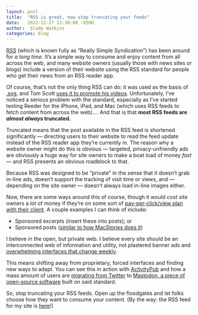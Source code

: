```yaml
---
layout: post
title:  "RSS is great, now stop truncating your feeds"
date:   2022-12-27 12:30:00 -0500
author:  Slade Watkins
categories: blog
---
```


[RSS](http://rssboard.org/rss-specification) (which is known fully as “Really Simple Syndication”) has been around for *a long time*. It’s a simple way to consume and enjoy content from all across the web, and many website owners (usually those with news sites or blogs) include a version of their website using the RSS standard for people who get their news from an RSS reader app.

Of course, that’s not the only thing RSS can do: it was used as the basis of [.svg](https://blog.hubspot.com/website/what-is-an-svg-file), and Tom Scott [uses it to promote his videos](https://www.tomscott.com/updates.xml). Unfortunately, I’ve noticed a serious problem with the standard, especially as I’ve started testing Reeder for the iPhone, iPad, and Mac (which uses RSS feeds to fetch content from across the web)…. And that is that **most RSS feeds are *almost always* truncated.**

Truncated means that the post available in the RSS feed is shortened significantly — directing users to their website to read the feed update instead of the RSS reader app they’re currently in. The reason why a website owner might do this is obvious — targeted, privacy-unfriendly ads are obviously a huge way for site owners to make a boat load of money *fast* — and RSS presents an obvious roadblock to that. 

Because RSS was designed to be “private” in the sense that it doesn’t grab in-line ads, doesn’t support the tracking of visit time or views, and — depending on the site owner — doesn’t always load in-line images either.

Now, there are some ways around this of course, though it would cost site owners a lot of money if they’re on some sort of [pay-per-click/view plan with their client](https://www.sladewatkins.com/blog/and-now-a-word-from-our-sponsor/). A couple examples I can think of include:
- Sponsored excerpts (insert these into posts); or
- Sponsored posts ([similar to how MacStories does it](https://www.macstories.net/sponsored/))

I believe in the open, but private web. I believe every site should be an interconnected web of information and utility, not plastered banner ads and [overwhelming interfaces that change weekly](https://twitter.com/Ark_shitposts/status/1606043352251527168). 

This means shifting away from proprietary, forced interfaces and finding new ways to adapt. You can see this in action with [ActivityPub](https://activitypub.rocks) and how a mass amount of users are [migrating from Twitter](https://metro.co.uk/2022/12/26/mastadon-gains-millions-of-new-users-as-twitter-exodus-continues-17997380/) to [Mastodon, a piece of open-source software](https://github.com/mastodon/mastodon) built on said standard.

So, stop truncating your RSS feeds. Open up the floodgates and let folks choose how they want to consume your content. (By the way: the RSS feed for my site is [here](https://www.sladewatkins.com/feed.xml)!)